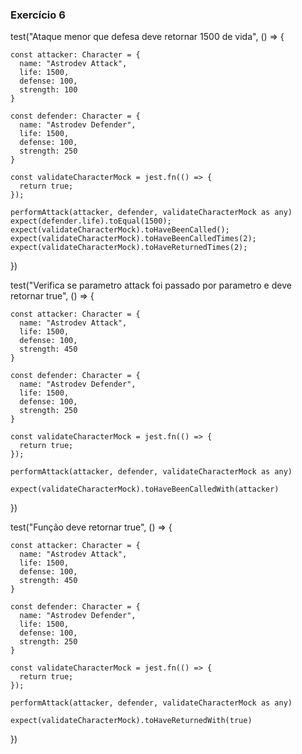 ### Exercício 6

test("Ataque menor que defesa deve retornar 1500 de vida", () => {

    const attacker: Character = {
      name: "Astrodev Attack",
      life: 1500,
      defense: 100,
      strength: 100
    }

    const defender: Character = {
      name: "Astrodev Defender",
      life: 1500,
      defense: 100,
      strength: 250
    }

    const validateCharacterMock = jest.fn(() => {
      return true;
    });

    performAttack(attacker, defender, validateCharacterMock as any)
    expect(defender.life).toEqual(1500);
    expect(validateCharacterMock).toHaveBeenCalled();
    expect(validateCharacterMock).toHaveBeenCalledTimes(2);
    expect(validateCharacterMock).toHaveReturnedTimes(2);

  })

  test("Verifica se parametro attack foi passado por parametro e deve retornar true", () => {

    const attacker: Character = {
      name: "Astrodev Attack",
      life: 1500,
      defense: 100,
      strength: 450
    }

    const defender: Character = {
      name: "Astrodev Defender",
      life: 1500,
      defense: 100,
      strength: 250
    }

    const validateCharacterMock = jest.fn(() => {
      return true;
    });

    performAttack(attacker, defender, validateCharacterMock as any)

    expect(validateCharacterMock).toHaveBeenCalledWith(attacker)

  })

  test("Função deve retornar true", () => {

    const attacker: Character = {
      name: "Astrodev Attack",
      life: 1500,
      defense: 100,
      strength: 450
    }

    const defender: Character = {
      name: "Astrodev Defender",
      life: 1500,
      defense: 100,
      strength: 250
    }

    const validateCharacterMock = jest.fn(() => {
      return true;
    });

    performAttack(attacker, defender, validateCharacterMock as any)

    expect(validateCharacterMock).toHaveReturnedWith(true)

  })
